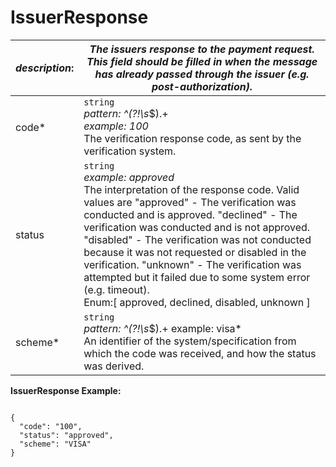 
# IssuerResponse

| *description*: | *The issuers response to the payment request. This field should be filled in when the message has already passed through the issuer (e.g. post-authorization).*|
|----|----|
| code* |    ``` string ```   <br/> *pattern: ^(?!\s*$).+ <br/> *example: 100* <br/> The verification response code, as sent by the verification system.|
| status |    ``` string ```  <br/> *example: approved* <br/> The interpretation of the response code. Valid values are "approved" - The verification was conducted and is approved. "declined" - The verification was conducted and is not approved. "disabled" - The verification was not conducted because it was not requested or disabled in the verification. "unknown" - The verification was attempted but it failed due to some system error (e.g. timeout). <br/> Enum:[ approved, declined, disabled, unknown ]|
| scheme* |    ``` string ```  <br/> *pattern: ^(?!\s*$).+ example: visa* <br/>  An identifier of the system/specification from which the code was received, and how the status was derived.|


**IssuerResponse Example:**

```{r}

{
  "code": "100",
  "status": "approved",
  "scheme": "VISA"
}
```






